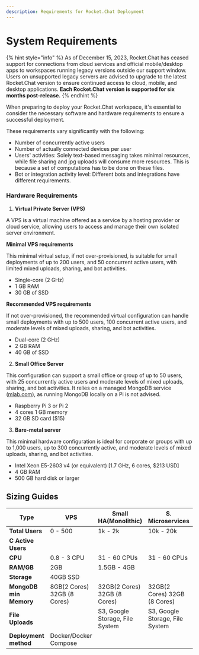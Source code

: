 ```yaml
---
description: Requirements for Rocket.Chat Deployment
---
```


# System Requirements

{% hint style="info" %}
As of December 15, 2023, Rocket.Chat has ceased support for connections from cloud services and official mobile/desktop apps to workspaces running legacy versions outside our support window. Users on unsupported legacy servers are advised to upgrade to the latest Rocket.Chat version to ensure continued access to cloud, mobile, and desktop applications. **Each Rocket.Chat version is supported for six months post-release.**
{% endhint %}

When preparing to deploy your Rocket.Chat workspace, it's essential to consider the necessary software and hardware requirements to ensure a successful deployment.

These requirements vary significantly with the following:

* Number of concurrently active users
* Number of actually connected devices per user
* Users' activities: Solely text-based messaging takes minimal resources, while file sharing and jpg uploads will consume more resources. This is because a set of computations has to be done on these files.
* Bot or integration activity level: Different bots and integrations have different requirements.

### Hardware Requirements

1. **Virtual Private Server (VPS)**

A VPS is a virtual machine offered as a service by a hosting provider or cloud service, allowing users to access and manage their own isolated server environment.

**Minimal VPS requirements**

This minimal virtual setup, if not over-provisioned, is suitable for small deployments of up to 200 users, and 50 concurrent active users, with limited mixed uploads, sharing, and bot activities.

* Single-core (2 GHz)
* 1 GB RAM
* 30 GB of SSD

**Recommended VPS requirements**

If not over-provisioned, the recommended virtual configuration can handle small deployments with up to 500 users, 100 concurrent active users, and moderate levels of mixed uploads, sharing, and bot activities.

* Dual-core (2 GHz)
* 2 GB RAM
* 40 GB of SSD

2. **Small Office Server**

This configuration can support a small office or group of up to 50 users, with 25 concurrently active users and moderate levels of mixed uploads, sharing, and bot activities. It relies on a managed MongoDB service ([mlab.com](https://www.mongodb.com/cloud/atlas/migrate/mlab)), as running MongoDB locally on a Pi is not advised.

* Raspberry Pi 3 or Pi 2
* 4 cores 1 GB memory
* 32 GB SD card ($15)

3. **Bare-metal server**

This minimal hardware configuration is ideal for corporate or groups with up to 1,000 users, up to 300 concurrently active, and moderate levels of mixed uploads, sharing, and bot activities.

* Intel Xeon E5-2603 v4 (or equivalent) \[1.7 GHz, 6 cores, $213 USD]
* 4 GB RAM
* 500 GB hard disk or larger

## Sizing Guides

| Type                   | VPS                         | Small HA(Monolithic)            | S. Microservices                | L Microservices                 |
| ---------------------- | --------------------------- | ------------------------------- | ------------------------------- | ------------------------------- |
| **Total Users**        | 0 - 500                     | 1k - 2k                         | 10k - 20k                       | 40k - 80k                       |
| **C Active Users**     |                             |                                 |                                 |                                 |
| **CPU**                | 0.8 - 3 CPU                 | 31 - 60 CPUs                    | 31 - 60 CPUs                    | 117 - 233                       |
| **RAM/GB**             | 2GB                         | 1.5GB - 4GB                     |                                 |                                 |
| **Storage**            | 40GB SSD                    |                                 |                                 | 3508 - 6999                     |
| **MongoDB min Memory** | 8GB(2 Cores) 32GB (8 Cores) | 32GB(2 Cores) 32GB (8 Cores)    | 32GB(2 Cores) 32GB (8 Cores)    | 32GB(2 Cores) 32GB (8 Cores)    |
| **File Uploads**       |                             | S3, Google Storage, File System | S3, Google Storage, File System | S3, Google Storage, File System |
| **Deployment method**  | Docker/Docker Compose       |                                 |                                 |                                 |
